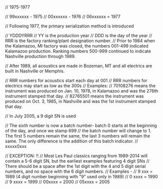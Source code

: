 

// 1975-1977

// 99xxxxxx - 1975
// 00xxxxxx - 1976
// 06xxxxxx = 1977



// Following 1977, the primary serialization method is introduced

// YDDDYRRR
// YY is the production year
// DDD is the day of the year
// RRR is the factory ranking/plant designation number.
// Prior to 1984 when the Kalamazoo, MI factory was closed, the numbers 001-499 indicated Kalamazoo production. Ranking numbers 500-999 continued to indicate Nashville production through 1989.



// After 1989, all acoustics are made in Bozeman, MT and all electrics are built in Nashville or Memphis.

// RRR numbers for acoustics start each day at 001
// RRR numbers for electrics may start as low as the 300s
// Examples:
// 70108276 means the instrument was produced on Jan. 10, 1978, in Kalamazoo and was the 276th instrument stamped that day.
// 82765501 means the instrument was produced on Oct. 3, 1985, in Nashville and was the 1st instrument stamped that day.



// In July 2005, a 9 digit SN is used

// The sixth number is now a batch number- batch 0 starts at the beginning of the day, and once we stamp 699
// the batch number will change to 1. The first 5 numbers remain the same, the last 3 numbers will remain the same. The only difference is the addition of this batch indicator.
// xxxxx0xxx

// EXCEPTION: !!
// Most Les Paul classics ranging from 1989-2014 will contain a 5-6 digit SN, but the earliest examples featuring 4 digit SNs
// There should be a space after the 1st digit with the 4 and 5 digit serial numbers, and no space with the 6 digit numbers.
// Examples -
// 9 xxx = 1989 (4 digit number beginning with "9" used only in 1989)
// 0 xxxx = 1990
// 9 xxxx = 1999
// 00xxxx = 2000
// 05xxxx = 2005


